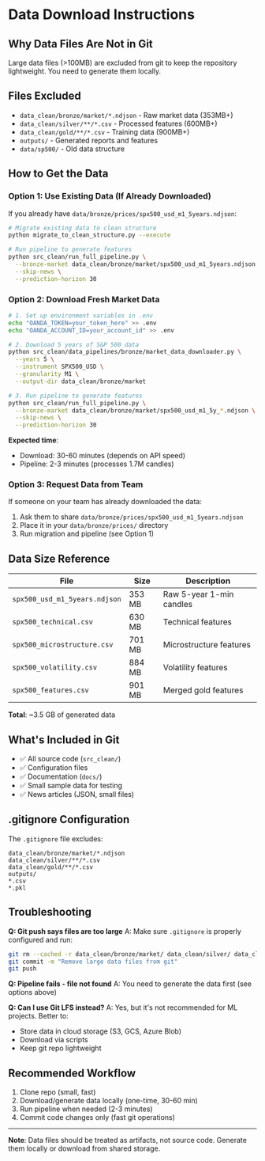 # Data Download Instructions

## Why Data Files Are Not in Git

Large data files (>100MB) are excluded from git to keep the repository lightweight. You need to generate them locally.

## Files Excluded

- `data_clean/bronze/market/*.ndjson` - Raw market data (353MB+)
- `data_clean/silver/**/*.csv` - Processed features (600MB+)
- `data_clean/gold/**/*.csv` - Training data (900MB+)
- `outputs/` - Generated reports and features
- `data/sp500/` - Old data structure

## How to Get the Data

### Option 1: Use Existing Data (If Already Downloaded)

If you already have `data/bronze/prices/spx500_usd_m1_5years.ndjson`:

```bash
# Migrate existing data to clean structure
python migrate_to_clean_structure.py --execute

# Run pipeline to generate features
python src_clean/run_full_pipeline.py \
  --bronze-market data_clean/bronze/market/spx500_usd_m1_5years.ndjson \
  --skip-news \
  --prediction-horizon 30
```

### Option 2: Download Fresh Market Data

```bash
# 1. Set up environment variables in .env
echo "OANDA_TOKEN=your_token_here" >> .env
echo "OANDA_ACCOUNT_ID=your_account_id" >> .env

# 2. Download 5 years of S&P 500 data
python src_clean/data_pipelines/bronze/market_data_downloader.py \
  --years 5 \
  --instrument SPX500_USD \
  --granularity M1 \
  --output-dir data_clean/bronze/market

# 3. Run pipeline to generate features
python src_clean/run_full_pipeline.py \
  --bronze-market data_clean/bronze/market/spx500_usd_m1_5y_*.ndjson \
  --skip-news \
  --prediction-horizon 30
```

**Expected time**:
- Download: 30-60 minutes (depends on API speed)
- Pipeline: 2-3 minutes (processes 1.7M candles)

### Option 3: Request Data from Team

If someone on your team has already downloaded the data:

1. Ask them to share `data/bronze/prices/spx500_usd_m1_5years.ndjson`
2. Place it in your `data/bronze/prices/` directory
3. Run migration and pipeline (see Option 1)

## Data Size Reference

| File | Size | Description |
|------|------|-------------|
| `spx500_usd_m1_5years.ndjson` | 353 MB | Raw 5-year 1-min candles |
| `spx500_technical.csv` | 630 MB | Technical features |
| `spx500_microstructure.csv` | 701 MB | Microstructure features |
| `spx500_volatility.csv` | 884 MB | Volatility features |
| `spx500_features.csv` | 901 MB | Merged gold features |

**Total**: ~3.5 GB of generated data

## What's Included in Git

- ✅ All source code (`src_clean/`)
- ✅ Configuration files
- ✅ Documentation (`docs/`)
- ✅ Small sample data for testing
- ✅ News articles (JSON, small files)

## .gitignore Configuration

The `.gitignore` file excludes:
```
data_clean/bronze/market/*.ndjson
data_clean/silver/**/*.csv
data_clean/gold/**/*.csv
outputs/
*.csv
*.pkl
```

## Troubleshooting

**Q: Git push says files are too large**
A: Make sure `.gitignore` is properly configured and run:
```bash
git rm --cached -r data_clean/bronze/market/ data_clean/silver/ data_clean/gold/
git commit -m "Remove large data files from git"
git push
```

**Q: Pipeline fails - file not found**
A: You need to generate the data first (see options above)

**Q: Can I use Git LFS instead?**
A: Yes, but it's not recommended for ML projects. Better to:
- Store data in cloud storage (S3, GCS, Azure Blob)
- Download via scripts
- Keep git repo lightweight

## Recommended Workflow

1. Clone repo (small, fast)
2. Download/generate data locally (one-time, 30-60 min)
3. Run pipeline when needed (2-3 minutes)
4. Commit code changes only (fast git operations)

---

**Note**: Data files should be treated as artifacts, not source code. Generate them locally or download from shared storage.
